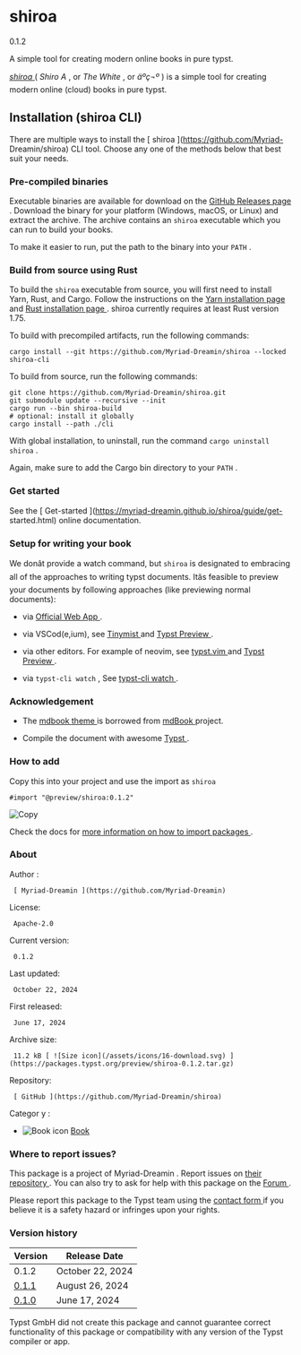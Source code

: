 #  shiroa

0.1.2

A simple tool for creating modern online books in pure typst.

[ _shiroa_ ](https://github.com/Myriad-Dreamin/shiroa) ( _Shiro A_ , or _The
White_ , or _äºç¬º_ ) is a simple tool for creating modern online (cloud)
books in pure typst.

##  Installation (shiroa CLI)

There are multiple ways to install the [ shiroa ](https://github.com/Myriad-
Dreamin/shiroa) CLI tool. Choose any one of the methods below that best suit
your needs.

###  Pre-compiled binaries

Executable binaries are available for download on the [ GitHub Releases page
](https://github.com/Myriad-Dreamin/shiroa/releases) . Download the binary for
your platform (Windows, macOS, or Linux) and extract the archive. The archive
contains an ` shiroa ` executable which you can run to build your books.

To make it easier to run, put the path to the binary into your ` PATH ` .

###  Build from source using Rust

To build the ` shiroa ` executable from source, you will first need to install
Yarn, Rust, and Cargo. Follow the instructions on the [ Yarn installation page
](https://classic.yarnpkg.com/en/docs/install) and [ Rust installation page
](https://www.rust-lang.org/tools/install) . shiroa currently requires at
least Rust version 1.75.

To build with precompiled artifacts, run the following commands:

    
    
    cargo install --git https://github.com/Myriad-Dreamin/shiroa --locked shiroa-cli
    

To build from source, run the following commands:

    
    
    git clone https://github.com/Myriad-Dreamin/shiroa.git
    git submodule update --recursive --init
    cargo run --bin shiroa-build
    # optional: install it globally
    cargo install --path ./cli
    

With global installation, to uninstall, run the command ` cargo uninstall
shiroa ` .

Again, make sure to add the Cargo bin directory to your ` PATH ` .

###  Get started

See the [ Get-started ](https://myriad-dreamin.github.io/shiroa/guide/get-
started.html) online documentation.

###  Setup for writing your book

We donât provide a watch command, but ` shiroa ` is designated to embracing
all of the approaches to writing typst documents. Itâs feasible to preview
your documents by following approaches (like previewing normal documents):

  * via [ Official Web App ](https://typst.app/) . 

  * via VSCod(e,ium), see [ Tinymist ](https://marketplace.visualstudio.com/items?itemName=myriad-dreamin.tinymist) and [ Typst Preview ](https://marketplace.visualstudio.com/items?itemName=mgt19937.typst-preview) . 

  * via other editors. For example of neovim, see [ typst.vim ](https://github.com/kaarmu/typst.vim) and [ Typst Preview ](https://github.com/Enter-tainer/typst-preview#use-without-vscode) . 

  * via ` typst-cli watch ` , See [ typst-cli watch ](https://github.com/typst/typst#usage) . 

###  Acknowledgement

  * The [ mdbook theme ](https://github.com/typst/packages/raw/main/packages/preview/shiroa/0.1.2/themes/mdbook/) is borrowed from [ mdBook ](https://github.com/rust-lang/mdBook/tree/master/src/theme) project. 

  * Compile the document with awesome [ Typst ](https://github.com/typst/typst) . 

###  How to add

Copy this into your project and use the import as  ` shiroa `

    
    
    #import "@preview/shiroa:0.1.2"

![Copy](/assets/icons/16-copy.svg)

Check the docs for  [ more information on how to import packages
](https://typst.app/docs/reference/scripting/#packages) .

###  About

Author  :

     [ Myriad-Dreamin ](https://github.com/Myriad-Dreamin)
License:

     Apache-2.0 
Current version:

     0.1.2 
Last updated:

     October 22, 2024 
First released:

     June 17, 2024 
Archive size:

     11.2 kB [ ![Size icon](/assets/icons/16-download.svg) ](https://packages.typst.org/preview/shiroa-0.1.2.tar.gz)
Repository:

     [ GitHub ](https://github.com/Myriad-Dreamin/shiroa)
Categor  y  :

    

  * ![Book icon](/assets/icons/16-docs.svg) [ Book ](https://typst.app/universe/search/?category=book)

###  Where to report issues?

This  package  is a project of  Myriad-Dreamin  .  Report issues on  [ their
repository ](https://github.com/Myriad-Dreamin/shiroa) .  You can also try to
ask for help with this  package  on the  [ Forum ](https://forum.typst.app) .

Please report this  package  to the Typst team using the  [ contact form
](https://typst.app/contact) if you believe it is a safety hazard or infringes
upon your rights.

###  Version history

Version  |  Release Date   
---|---  
0.1.2  |  October 22, 2024   
[ 0.1.1 ](https://typst.app/universe/package/shiroa/0.1.1/) |  August 26, 2024   
[ 0.1.0 ](https://typst.app/universe/package/shiroa/0.1.0/) |  June 17, 2024   
  
Typst GmbH did not create this  package  and cannot guarantee correct
functionality of this  package  or compatibility with any version of the Typst
compiler or app.


